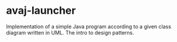 # avaj-launcher
Implementation of a simple Java program according to a given class diagram written in UML. The intro to design patterns.
